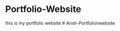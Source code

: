 # Portfolio-Website
this is my portfolio website
#   A n s h - P o r t f o l i o n w e b s i t e  
 